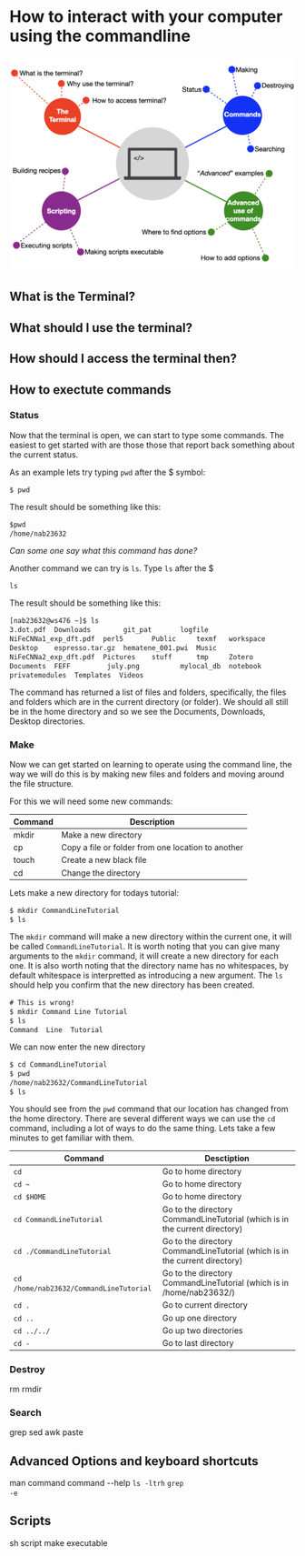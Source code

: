 # How to interact with your computer using the commandline

![Overview of part 1](./Figures/mapBasicCommandLine/mapBasicCommandLine.001.png?raw=true)

## What is the Terminal?

## What should I use the terminal?

## How should I access the terminal then?

## How to exectute commands

### Status

Now that the terminal is open, we can start to type some commands. The easiest to get
started with are those those that report back something about the current status.

As an example lets try typing <code>pwd</code> after the $ symbol:

    $ pwd

The result should be something like this:

    $pwd
    /home/nab23632

<em>Can some one say what this command has done?</em>

Another command we can try is <code>ls</code>. Type <code>ls</code> after the $

    ls

The result should be something like this:

    [nab23632@ws476 ~]$ ls
    3.dot.pdf  Downloads	    git_pat	      logfile	  NiFeCNNa1_exp_dft.pdf  perl5		 Public     texmf   workspace
    Desktop    espresso.tar.gz  hematene_001.pwi  Music	  NiFeCNNa2_exp_dft.pdf  Pictures	 stuff	    tmp     Zotero
    Documents  FEFF		    july.png	      mylocal_db  notebook		 privatemodules  Templates  Videos

The command has returned a list of files and folders, specifically, the files and folders which are in the current directory (or folder).
We should all still be in the home directory and so we see the Documents, Downloads, Desktop directories.

### Make

Now we can get started on learning to operate using the command line, 
the way we will do this is by making new files and folders and moving around the file structure.

For this we will need some new commands:

| Command | Description |
| --------|-------------|
| mkdir   | Make a new directory |
| cp      | Copy a file or folder from one location to another |
| touch   | Create a new black file |
| cd      | Change the directory |

Lets make a new directory for todays tutorial:

    $ mkdir CommandLineTutorial
    $ ls

The <code>mkdir</code> command will make a new directory within the current one, it will be called <code>CommandLineTutorial</code>.
It is worth noting that you can give many arguments to the <code>mkdir</code> command, it will create a new directory for each one.
It is also worth noting that the directory name has no whitespaces, by default whitespace is interpretted as introducing a new argument.
The <code>ls</code> should help you confirm that the new directory has been created.

    # This is wrong!
    $ mkdir Command Line Tutorial
    $ ls
    Command  Line  Tutorial

We can now enter the new directory

    $ cd CommandLineTutorial
    $ pwd
    /home/nab23632/CommandLineTutorial
    $ ls
      
You should see from the <code>pwd</code> command that our location has changed from the home directory. There are several different ways we can use the <code>cd</code> command, including a lot of ways to do the same thing.
Lets take a few minutes to get familiar with them.

| Command | Desctiption |
| ------- | ----------- |
| <code>cd</code> | Go to home directory |
| <code>cd ~</code> | Go to home directory |
| <code>cd $HOME</code> | Go to home directory |
| <code>cd CommandLineTutorial</code> | Go to the directory CommandLineTutorial (which is in the current directory) |
| <code>cd ./CommandLineTutorial</code> | Go to the directory CommandLineTutorial (which is in the current directory) |
| <code>cd /home/nab23632/CommandLineTutorial</code> | Go to the directory CommandLineTutorial (which is in /home/nab23632/) |
| <code>cd .</code> | Go to current directory |
| <code>cd ..</code> | Go up one directory |
| <code>cd ../../</code> | Go up two directories |
| <code>cd -</code> | Go to last directory |


### Destroy

rm
rmdir

### Search

grep
sed
awk
paste

## Advanced Options and keyboard shortcuts

man command
command --help
<code>ls -ltrh</code>
<code>grep -e</code>

## Scripts

sh script
make executable
